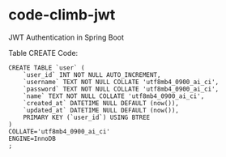 # code-climb-jwt
JWT Authentication in Spring Boot

Table CREATE Code:

```
CREATE TABLE `user` (
	`user_id` INT NOT NULL AUTO_INCREMENT,
	`username` TEXT NOT NULL COLLATE 'utf8mb4_0900_ai_ci',
	`password` TEXT NOT NULL COLLATE 'utf8mb4_0900_ai_ci',
	`name` TEXT NOT NULL COLLATE 'utf8mb4_0900_ai_ci',
	`created_at` DATETIME NULL DEFAULT (now()),
	`updated_at` DATETIME NULL DEFAULT (now()),
	PRIMARY KEY (`user_id`) USING BTREE
)
COLLATE='utf8mb4_0900_ai_ci'
ENGINE=InnoDB
;
```
